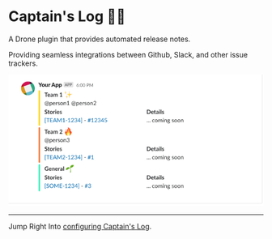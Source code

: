 # Captain's Log 👩‍✈️

A Drone plugin that provides automated release notes.

Providing seamless integrations between Github, Slack, and other issue trackers.

![ ](./static/example-output.png)

---

Jump Right Into [configuring Captain's Log](/configuration/).
